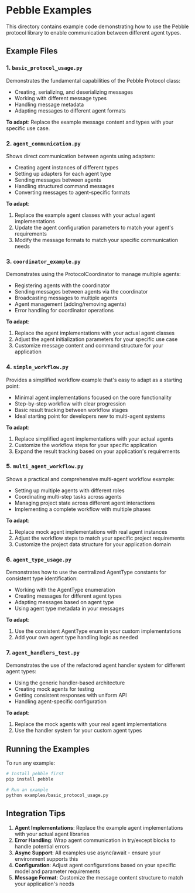 # Pebble Examples

This directory contains example code demonstrating how to use the Pebble protocol library to enable communication between different agent types.

## Example Files

### 1. `basic_protocol_usage.py`

Demonstrates the fundamental capabilities of the Pebble Protocol class:

- Creating, serializing, and deserializing messages
- Working with different message types
- Handling message metadata
- Adapting messages to different agent formats

**To adapt**: Replace the example message content and types with your specific use case.

### 2. `agent_communication.py`

Shows direct communication between agents using adapters:

- Creating agent instances of different types
- Setting up adapters for each agent type
- Sending messages between agents
- Handling structured command messages
- Converting messages to agent-specific formats

**To adapt**: 
1. Replace the example agent classes with your actual agent implementations
2. Update the agent configuration parameters to match your agent's requirements
3. Modify the message formats to match your specific communication needs

### 3. `coordinator_example.py`

Demonstrates using the ProtocolCoordinator to manage multiple agents:

- Registering agents with the coordinator
- Sending messages between agents via the coordinator
- Broadcasting messages to multiple agents
- Agent management (adding/removing agents)
- Error handling for coordinator operations

**To adapt**:
1. Replace the agent implementations with your actual agent classes
2. Adjust the agent initialization parameters for your specific use case
3. Customize message content and command structure for your application

### 4. `simple_workflow.py`

Provides a simplified workflow example that's easy to adapt as a starting point:

- Minimal agent implementations focused on the core functionality
- Step-by-step workflow with clear progression
- Basic result tracking between workflow stages
- Ideal starting point for developers new to multi-agent systems

**To adapt**:
1. Replace simplified agent implementations with your actual agents
2. Customize the workflow steps for your specific application
3. Expand the result tracking based on your application's requirements

### 5. `multi_agent_workflow.py`

Shows a practical and comprehensive multi-agent workflow example:

- Setting up multiple agents with different roles
- Coordinating multi-step tasks across agents
- Managing project state across different agent interactions
- Implementing a complete workflow with multiple phases

**To adapt**:
1. Replace mock agent implementations with real agent instances
2. Adjust the workflow steps to match your specific project requirements
3. Customize the project data structure for your application domain

### 6. `agent_type_usage.py`

Demonstrates how to use the centralized AgentType constants for consistent type identification:

- Working with the AgentType enumeration
- Creating messages for different agent types
- Adapting messages based on agent type
- Using agent type metadata in your messages

**To adapt**:
1. Use the consistent AgentType enum in your custom implementations
2. Add your own agent type handling logic as needed

### 7. `agent_handlers_test.py`

Demonstrates the use of the refactored agent handler system for different agent types:

- Using the generic handler-based architecture
- Creating mock agents for testing
- Getting consistent responses with uniform API
- Handling agent-specific configuration 

**To adapt**:
1. Replace the mock agents with your real agent implementations
2. Use the handler system for your custom agent types

## Running the Examples

To run any example:

```bash
# Install pebble first
pip install pebble

# Run an example
python examples/basic_protocol_usage.py
```

## Integration Tips

1. **Agent Implementations**: Replace the example agent implementations with your actual agent libraries
2. **Error Handling**: Wrap agent communication in try/except blocks to handle potential errors
3. **Async Support**: All examples use async/await - ensure your environment supports this
4. **Configuration**: Adjust agent configurations based on your specific model and parameter requirements
5. **Message Format**: Customize the message content structure to match your application's needs
